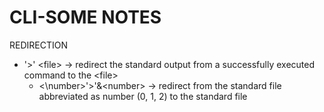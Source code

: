 # CLI-SOME NOTES

REDIRECTION
- '>' \<file\> -> redirect the standard output from a successfully executed command to the \<file\>
    - \<\number>'>'&\<number\> -> redirect from the standard file abbreviated as number (0, 1, 2) to the standard file
